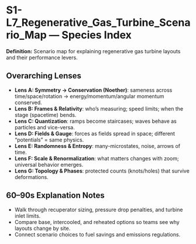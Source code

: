 # S1-L7_Regenerative_Gas_Turbine_Scenario_Map — Species Index
**Definition:** Scenario map for explaining regenerative gas turbine layouts and their performance levers.

## Overarching Lenses

- **Lens A: Symmetry -> Conservation (Noether)**: sameness across time/space/rotation → energy/momentum/angular momentum conserved.
- **Lens B: Frames & Relativity**: who’s measuring; speed limits; when the stage (spacetime) bends.
- **Lens C: Quantization**: ramps become staircases; waves behave as particles and vice-versa.
- **Lens D: Fields & Gauge**: forces as fields spread in space; different “potentials” = same physics.
- **Lens E: Randomness & Entropy**: many-microstates, noise, arrows of time.
- **Lens F: Scale & Renormalization**: what matters changes with zoom; universal behavior emerges.
- **Lens G: Topology & Phases**: protected counts (knots/holes) that survive deformations.

## 60–90s Explanation Notes
- Walk through recuperator sizing, pressure drop penalties, and turbine inlet limits.
- Compare base, intercooled, and reheated options so teams see why layouts change by site.
- Connect scenario choices to fuel savings and emissions regulations.
